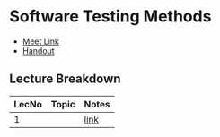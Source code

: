 # Software Testing Methods

- [Meet Link]()
- [Handout](https://drive.google.com/file/d/1jHwD7NCA67AwWuTzVPoWw3F19sejENvc/view?usp=sharing)

## Lecture Breakdown

| LecNo | Topic | Notes                       |
| ----- | ----- | --------------------------- |
| 1     |       | [link](Lec1Aug19/README.md) |